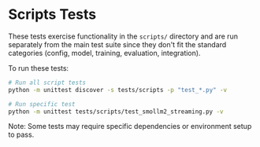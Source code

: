 # Scripts Tests

These tests exercise functionality in the `scripts/` directory and are run separately from the main test suite since they don't fit the standard categories (config, model, training, evaluation, integration).

To run these tests:

```bash
# Run all script tests
python -m unittest discover -s tests/scripts -p "test_*.py" -v

# Run specific test
python -m unittest tests/scripts/test_smollm2_streaming.py -v
```

Note: Some tests may require specific dependencies or environment setup to pass.